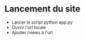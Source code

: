 # Lancement du site

- Lancer le script python app.py
- Ouvrir l'url locale
- Ajouter /views à l'url
